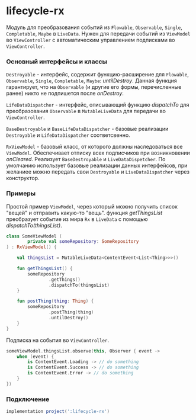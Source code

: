 lifecycle-rx
=====

Модуль для преобразования событий из `Flowable`, `Observable`, `Single`, `Completable`, `Maybe` в `LiveData`. Нужен для передачи
событий из `ViewModel` во `ViewController` с автоматическим управлением подписками во `ViewController`.

### Основный интерфейсы и классы
`Destroyable` - интерфейс, содержит функцию-расширение для `Flowable`, `Observable`, `Single`, `Completable`, `Maybe`: 
*untilDestroy*.
Данная функция гарантирует, что на `Observable` 
(и другие его формы, перечисленные ранее) никто не подпишется после *onDestroy*.

`LifeDataDispatcher` - интерфейс, описывающий функцию *dispatchTo* для преобразования `Observable` в `MutableLiveData` для передачи во `ViewController`. 

`BaseDestroyable` и `BaseLifeDataDispatcher` - базовые реализации `Destroyable` и `LifeDataDispatcher` соответсвенно.

`RxViewModel` - базовый класс, от которого должны наследоваться все `ViewModel`. Обеспечивает отписку всех подписчиков при возникновении
*onCleared*. Реализует `BaseDestroyable` и `LiveDataDispetcher`. По умолчанию использует базовые реализации данных интерфейсов, 
при желаниее можно передать свои `Destroyable` и `LiveDataDispatcher` через конструктор.

### Примеры

Простой пример `ViewModel`, через который можно получить список "вещей" и отправить какую-то "вещь".
функция *getThingsList* преобразует событие из мира `Rx` в `LiveData` с помощью *dispatchTo(thingsList)*. 

```kotlin
class SomeViewModel (
        private val someRepository: SomeRepository
) : RxViewModel() {

    val thingsList = MutableLiveData<ContentEvent<List<Thing>>>()

    fun getThingsList() {
        someRepository
                .getThings()
                .dispatchTo(thingsList)
    }

    fun postThing(thing: Thing) {
        someRepository
                .postThing(thing)
                .untilDestroy()
    }
}
```

Подписка на события во `ViewController`.

```kotlin
someViewModel.thingsList.observe(this, Observer { event ->
    when (event) {
        is ContentEvent.Loading -> // do something
        is ContentEvent.Success -> // do something
        is ContentEvent.Error -> // do something
    }
})
```

### Подключение

``` gradle
implementation project(':lifecycle-rx')
```
